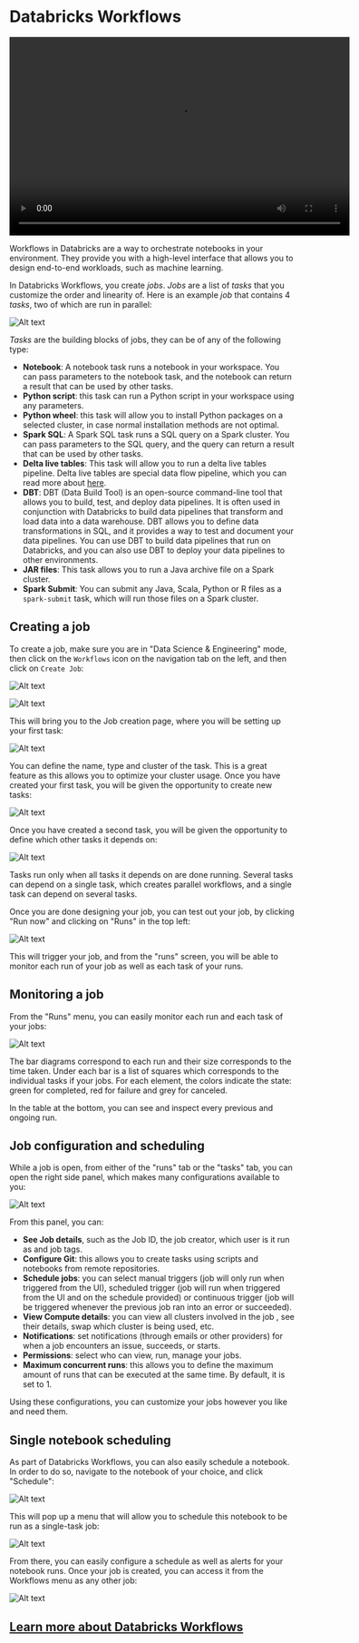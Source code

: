 # Databricks Workflows

<video width="600" height="350" controls>
    <source src="/api/media/workflows.mp4" type="video/mp4" />
    <track label="English" kind="subtitles" srclang="en" src="/api/media/workflows.vtt" default/>
    Your browser does not support the video tag.
</video>

Workflows in Databricks are a way to orchestrate notebooks in your environment. They provide you with a high-level interface that allows you to design end-to-end workloads, such as machine learning.

In Databricks Workflows, you create _jobs_. _Jobs_ are a list of _tasks_ that you customize the order and linearity of. Here is an example _job_ that contains 4 _tasks_, two of which are run in parallel:

![Alt text](ExWorkflow.png)

_Tasks_ are the building blocks of jobs, they can be of any of the following type:

- **Notebook**: A notebook task runs a notebook in your workspace. You can pass parameters to the notebook task, and the notebook can return a result that can be used by other tasks.
- **Python script**: this task can run a Python script in your workspace using any parameters.
- **Python wheel**: this task will allow you to install Python packages on a selected cluster, in case normal installation methods are not optimal.
- **Spark SQL**: A Spark SQL task runs a SQL query on a Spark cluster. You can pass parameters to the SQL query, and the query can return a result that can be used by other tasks.
- **Delta live tables**: This task will allow you to run a delta live tables pipeline. Delta live tables are special data flow pipeline, which you can read more about [here](https://www.databricks.com/product/delta-live-tables).
- **DBT**: DBT (Data Build Tool) is an open-source command-line tool that allows you to build, test, and deploy data pipelines. It is often used in conjunction with Databricks to build data pipelines that transform and load data into a data warehouse. DBT allows you to define data transformations in SQL, and it provides a way to test and document your data pipelines. You can use DBT to build data pipelines that run on Databricks, and you can also use DBT to deploy your data pipelines to other environments.
- **JAR files**: This task allows you to run a Java archive file on a Spark cluster.
- **Spark Submit**: You can submit any Java, Scala, Python or R files as a `spark-submit` task, which will run those files on a Spark cluster.

## **Creating a job**

To create a job, make sure you are in "Data Science & Engineering" mode, then click on the `Workflows` icon on the navigation tab on the left, and then click on `Create Job`:

![Alt text](TabWorkflow.png)

![Alt text](CreateWorkflow.png)

This will bring you to the Job creation page, where you will be setting up your first task:

![Alt text](TaskWorkflow.png)

You can define the name, type and cluster of the task. This is a great feature as this allows you to optimize your cluster usage. Once you have created your first task, you will be given the opportunity to create new tasks:

![Alt text](NewTaskWorkflow.png)

Once you have created a second task, you will be given the opportunity to define which other tasks it depends on:

![Alt text](DependencyWorkflow.png)

Tasks run only when all tasks it depends on are done running. Several tasks can depend on a single task, which creates parallel workflows, and a single task can depend on several tasks.

Once you are done designing your job, you can test out your job, by clicking "Run now" and clicking on "Runs" in the top left:

![Alt text](RunWorkflow.png)

This will trigger your job, and from the "runs" screen, you will be able to monitor each run of your job as well as each task of your runs.

## **Monitoring a job**

From the "Runs" menu, you can easily monitor each run and each task of your jobs:

![Alt text](MonitorWorkflow.png)

The bar diagrams correspond to each run and their size corresponds to the time taken. Under each bar is a list of squares which corresponds to the individual tasks if your jobs. For each element, the colors indicate the state: green for completed, red for failure and grey for canceled.

In the table at the bottom, you can see and inspect every previous and ongoing run.

## **Job configuration and scheduling**

While a job is open, from either of the "runs" tab or the "tasks" tab, you can open the right side panel, which makes many configurations available to you:

![Alt text](ConfigWorkflow.png)

From this panel, you can:

- **See Job details**, such as the Job ID, the job creator, which user is it run as and job tags.
- **Configure Git**: this allows you to create tasks using scripts and notebooks from remote repositories.
- **Schedule jobs**: you can select manual triggers (job will only run when triggered from the UI), scheduled trigger (job will run when triggered from the UI and on the schedule provided) or continuous trigger (job will be triggered whenever the previous job ran into an error or succeeded).
- **View Compute details**: you can view all clusters involved in the job
  , see their details, swap which cluster is being used, etc.
- **Notifications**: set notifications (through emails or other providers) for when a job encounters an issue, succeeds, or starts.
- **Permissions**: select who can view, run, manage your jobs.
- **Maximum concurrent runs**: this allows you to define the maximum amount of runs that can be executed at the same time. By default, it is set to 1.

Using these configurations, you can customize your jobs however you like and need them.

## **Single notebook scheduling**

As part of Databricks Workflows, you can also easily schedule a notebook. In order to do so, navigate to the notebook of your choice, and click "Schedule":

![Alt text](ScheduleWorkflow.png)

This will pop up a menu that will allow you to schedule this notebook to be run as a single-task job:

![Alt text](NotebookWorkflow.png)

From there, you can easily configure a schedule as well as alerts for your notebook runs. Once your job is created, you can access it from the Workflows menu as any other job:

![Alt text](NbJobWorkflow.png)

## **[Learn more about Databricks Workflows](https://docs.databricks.com/workflows/index.html)**

